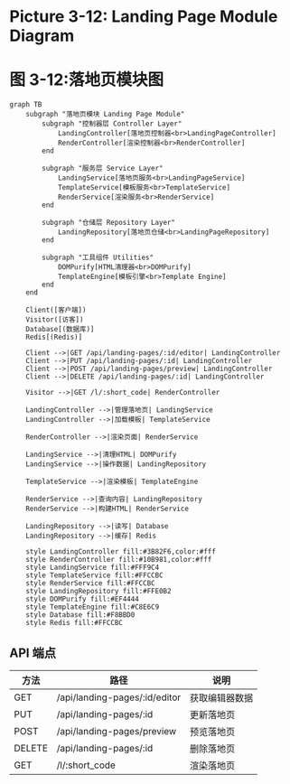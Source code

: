 # Picture 3-12: Landing Page Module Diagram
# 图 3-12:落地页模块图

```mermaid
graph TB
    subgraph "落地页模块 Landing Page Module"
        subgraph "控制器层 Controller Layer"
            LandingController[落地页控制器<br>LandingPageController]
            RenderController[渲染控制器<br>RenderController]
        end

        subgraph "服务层 Service Layer"
            LandingService[落地页服务<br>LandingPageService]
            TemplateService[模板服务<br>TemplateService]
            RenderService[渲染服务<br>RenderService]
        end

        subgraph "仓储层 Repository Layer"
            LandingRepository[落地页仓储<br>LandingPageRepository]
        end

        subgraph "工具组件 Utilities"
            DOMPurify[HTML清理器<br>DOMPurify]
            TemplateEngine[模板引擎<br>Template Engine]
        end
    end

    Client([客户端])
    Visitor([访客])
    Database[(数据库)]
    Redis[(Redis)]

    Client -->|GET /api/landing-pages/:id/editor| LandingController
    Client -->|PUT /api/landing-pages/:id| LandingController
    Client -->|POST /api/landing-pages/preview| LandingController
    Client -->|DELETE /api/landing-pages/:id| LandingController

    Visitor -->|GET /l/:short_code| RenderController

    LandingController -->|管理落地页| LandingService
    LandingController -->|加载模板| TemplateService

    RenderController -->|渲染页面| RenderService

    LandingService -->|清理HTML| DOMPurify
    LandingService -->|操作数据| LandingRepository

    TemplateService -->|渲染模板| TemplateEngine

    RenderService -->|查询内容| LandingRepository
    RenderService -->|构建HTML| RenderService

    LandingRepository -->|读写| Database
    LandingRepository -->|缓存| Redis

    style LandingController fill:#3B82F6,color:#fff
    style RenderController fill:#10B981,color:#fff
    style LandingService fill:#FFF9C4
    style TemplateService fill:#FFCCBC
    style RenderService fill:#FFCCBC
    style LandingRepository fill:#FFE0B2
    style DOMPurify fill:#EF4444
    style TemplateEngine fill:#C8E6C9
    style Database fill:#F8BBD0
    style Redis fill:#FFCCBC
```

## API 端点

| 方法 | 路径 | 说明 |
|------|------|------|
| GET | /api/landing-pages/:id/editor | 获取编辑器数据 |
| PUT | /api/landing-pages/:id | 更新落地页 |
| POST | /api/landing-pages/preview | 预览落地页 |
| DELETE | /api/landing-pages/:id | 删除落地页 |
| GET | /l/:short_code | 渲染落地页 |
